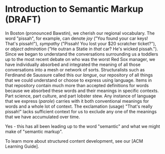 # Introduction to Semantic Markup (DRAFT)

In Boston (pronounced Bawstin), we cherish our regional vocabulary. The word "pissah", for example, can denote *joy* ("You found your car keys! That's pissah!"),  *sympathy* ("Pissah! You lost your $20 scratcher ticket?"), or *abject admiration* ("He outran a Statie in *that* car? He's wicked pissah."). Since we began to understand the conversations surrounding us a toddlers up to the most recent debate on who was the worst Red Sox manager, we have individually absorbed and integrated the meaning of all those conversations into a mesh or network of sorts. Structuralists such as  Ferdinand de Saussure called this our *langue*, our repository of all things that we could understand or choose to express using language. Items in that repository contain much more than accepted definitions for words because we absorbed these words and their meanings in specific contexts. Part science, part culture, and part lobster stew. Any instance of language that we express (*parole*) carries with it both conventional meanings for words and a whole lot of context. The exclamation (usage) "That's really pissah!" lacks sufficient context for us to exclude any one of the meanings that we have accumulated over time. 

Yes - this has all been leading up to the word "semantic" and what we might make of "semantic markup".










To learn more about structured content development, see our [ACM Learning Guide]. 
 
       



